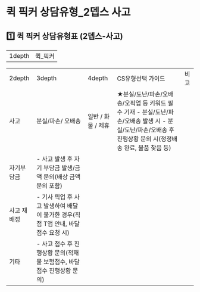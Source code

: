 # 퀵 픽커 상담유형_2뎁스 사고

**1️⃣** **퀵 픽커 상담유형표 (2뎁스-사고)**
-------------------------------

|  |  |
| --- | --- |
| 1depth | 퀵\_픽커 |

|  |  |  |  |  |
| --- | --- | --- | --- | --- |
| 2depth | 3depth | 4depth | CS유형선택 가이드 | 비고 |
| 사고 | 분실/파손/ 오배송 | 일반 / 화물 / 제휴 | ★분실/도난/파손/오배송/오픽업 등 키워드 필수 기재 - 분실/도난/파손/오배송 발생 시  - 분실/도난/파손/오배송 후 진행상황 문의 시(정정배송 완료, 물품 찾음 등) |  |
| 자기부담금 | - 사고 발생 후 자기 부담금 발생/금액 문의(배상 금액 문의 포함) |  |
| 사고 재배정 | - 기사 픽업 후 사고 발생하여 배달이 불가한 경우(직접 T앱 안내, 바달접수 요청 시) |  |
| 기타 | - 사고 접수 후 진행상황 문의(적재물 보험접수, 바달 접수 진행상황 문의) |  |